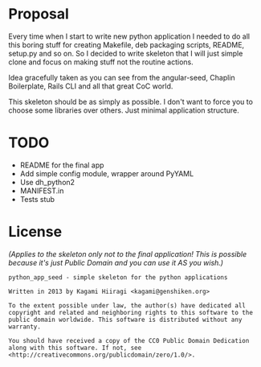 Proposal
========

Every time when I start to write new python application I needed to do all this boring stuff for creating Makefile, deb packaging scripts, README, setup.py and so on. So I decided to write skeleton that I will just simple clone and focus on making stuff not the routine actions.

Idea gracefully taken as you can see from the angular-seed, Chaplin Boilerplate, Rails CLI and all that great CoC world.

This skeleton should be as simply as possible. I don't want to force you to choose some libraries over others. Just minimal application structure.

TODO
====

* README for the final app
* Add simple config module, wrapper around PyYAML
* Use dh\_python2
* MANIFEST.in
* Tests stub

License
=======

*(Applies to the skeleton only not to the final application! This is possible because it's just Public Domain and you can use it AS you wish.)*

```
python_app_seed - simple skeleton for the python applications

Written in 2013 by Kagami Hiiragi <kagami@genshiken.org>

To the extent possible under law, the author(s) have dedicated all copyright and related and neighboring rights to this software to the public domain worldwide. This software is distributed without any warranty.

You should have received a copy of the CC0 Public Domain Dedication along with this software. If not, see <http://creativecommons.org/publicdomain/zero/1.0/>.
```

